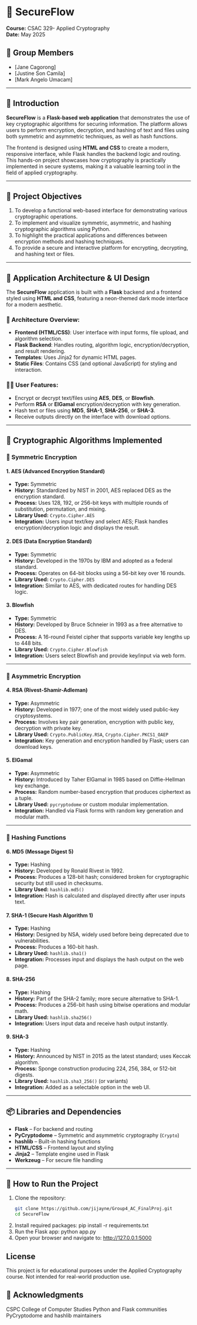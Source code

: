 # 🔐 SecureFlow

**Course:** CSAC 329- Applied Cryptography  
**Date:** May 2025  

## 👥 Group Members

- [Jane Cagorong]
- [Justine Son Camila]
- [Mark Angelo Umacam]

---

## 📘 Introduction

**SecureFlow** is a **Flask-based web application** that demonstrates the use of key cryptographic algorithms for securing information. The platform allows users to perform encryption, decryption, and hashing of text and files using both symmetric and asymmetric techniques, as well as hash functions.  

The frontend is designed using **HTML and CSS** to create a modern, responsive interface, while Flask handles the backend logic and routing. This hands-on project showcases how cryptography is practically implemented in secure systems, making it a valuable learning tool in the field of applied cryptography.

---

## 🎯 Project Objectives

1. To develop a functional web-based interface for demonstrating various cryptographic operations.
2. To implement and visualize symmetric, asymmetric, and hashing cryptographic algorithms using Python.
3. To highlight the practical applications and differences between encryption methods and hashing techniques.
4. To provide a secure and interactive platform for encrypting, decrypting, and hashing text or files.

---

## 🔧 Application Architecture & UI Design

The **SecureFlow** application is built with a **Flask** backend and a frontend styled using **HTML and CSS**, featuring a neon-themed dark mode interface for a modern aesthetic.

### 🧩 Architecture Overview:
- **Frontend (HTML/CSS)**: User interface with input forms, file upload, and algorithm selection.
- **Flask Backend**: Handles routing, algorithm logic, encryption/decryption, and result rendering.
- **Templates**: Uses Jinja2 for dynamic HTML pages.
- **Static Files**: Contains CSS (and optional JavaScript) for styling and interaction.

### 👨‍💻 User Features:
- Encrypt or decrypt text/files using **AES**, **DES**, or **Blowfish**.
- Perform **RSA** or **ElGamal** encryption/decryption with key generation.
- Hash text or files using **MD5**, **SHA-1**, **SHA-256**, or **SHA-3**.
- Receive outputs directly on the interface with download options.

---

## 🔐 Cryptographic Algorithms Implemented

### 🔸 Symmetric Encryption

#### 1. **AES (Advanced Encryption Standard)**
- **Type:** Symmetric
- **History:** Standardized by NIST in 2001, AES replaced DES as the encryption standard.
- **Process:** Uses 128, 192, or 256-bit keys with multiple rounds of substitution, permutation, and mixing.
- **Library Used:** `Crypto.Cipher.AES`
- **Integration:** Users input text/key and select AES; Flask handles encryption/decryption logic and displays the result.

#### 2. **DES (Data Encryption Standard)**
- **Type:** Symmetric
- **History:** Developed in the 1970s by IBM and adopted as a federal standard.
- **Process:** Operates on 64-bit blocks using a 56-bit key over 16 rounds.
- **Library Used:** `Crypto.Cipher.DES`
- **Integration:** Similar to AES, with dedicated routes for handling DES logic.

#### 3. **Blowfish**
- **Type:** Symmetric
- **History:** Developed by Bruce Schneier in 1993 as a free alternative to DES.
- **Process:** A 16-round Feistel cipher that supports variable key lengths up to 448 bits.
- **Library Used:** `Crypto.Cipher.Blowfish`
- **Integration:** Users select Blowfish and provide key/input via web form.

---

### 🔹 Asymmetric Encryption

#### 4. **RSA (Rivest-Shamir-Adleman)**
- **Type:** Asymmetric
- **History:** Developed in 1977; one of the most widely used public-key cryptosystems.
- **Process:** Involves key pair generation, encryption with public key, decryption with private key.
- **Library Used:** `Crypto.PublicKey.RSA`, `Crypto.Cipher.PKCS1_OAEP`
- **Integration:** Key generation and encryption handled by Flask; users can download keys.

#### 5. **ElGamal**
- **Type:** Asymmetric
- **History:** Introduced by Taher ElGamal in 1985 based on Diffie-Hellman key exchange.
- **Process:** Random number-based encryption that produces ciphertext as a tuple.
- **Library Used:** `pycryptodome` or custom modular implementation.
- **Integration:** Handled via Flask forms with random key generation and modular math.

---

### 🔹 Hashing Functions

#### 6. **MD5 (Message Digest 5)**
- **Type:** Hashing
- **History:** Developed by Ronald Rivest in 1992.
- **Process:** Produces a 128-bit hash; considered broken for cryptographic security but still used in checksums.
- **Library Used:** `hashlib.md5()`
- **Integration:** Hash is calculated and displayed directly after user inputs text.

#### 7. **SHA-1 (Secure Hash Algorithm 1)**
- **Type:** Hashing
- **History:** Designed by NSA, widely used before being deprecated due to vulnerabilities.
- **Process:** Produces a 160-bit hash.
- **Library Used:** `hashlib.sha1()`
- **Integration:** Processes input and displays the hash output on the web page.

#### 8. **SHA-256**
- **Type:** Hashing
- **History:** Part of the SHA-2 family; more secure alternative to SHA-1.
- **Process:** Produces a 256-bit hash using bitwise operations and modular math.
- **Library Used:** `hashlib.sha256()`
- **Integration:** Users input data and receive hash output instantly.

#### 9. **SHA-3**
- **Type:** Hashing
- **History:** Announced by NIST in 2015 as the latest standard; uses Keccak algorithm.
- **Process:** Sponge construction producing 224, 256, 384, or 512-bit digests.
- **Library Used:** `hashlib.sha3_256()` (or variants)
- **Integration:** Added as a selectable option in the web UI.

---

## 📦 Libraries and Dependencies

- **Flask** – For backend and routing
- **PyCryptodome** – Symmetric and asymmetric cryptography (`Crypto`)
- **hashlib** – Built-in hashing functions
- **HTML/CSS** – Frontend layout and styling
- **Jinja2** – Template engine used in Flask
- **Werkzeug** – For secure file handling

---

## 🚀 How to Run the Project

1. Clone the repository:
   ```bash
   git clone https://github.com/jijayne/Group4_AC_FinalProj.git
   cd SecureFlow
2. Install required packages:
   pip install -r requirements.txt
3. Run the Flask app:
   python app.py
4. Open your browser and navigate to:
   http://127.0.0.1:5000

## License
This project is for educational purposes under the Applied Cryptography course. Not intended for real-world production use.

## 🙌 Acknowledgments
CSPC College of Computer Studies
Python and Flask communities
PyCryptodome and hashlib maintainers



